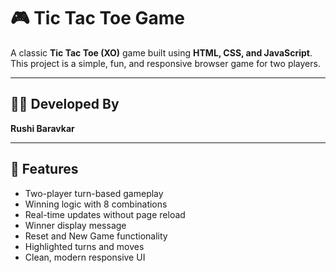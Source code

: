 # 🎮 Tic Tac Toe Game

A classic **Tic Tac Toe (XO)** game built using **HTML, CSS, and JavaScript**.  
This project is a simple, fun, and responsive browser game for two players.

---

## 🧑‍💻 Developed By
**Rushi Baravkar**

---

## 🚀 Features

- Two-player turn-based gameplay
- Winning logic with 8 combinations
- Real-time updates without page reload
- Winner display message
- Reset and New Game functionality
- Highlighted turns and moves
- Clean, modern responsive UI
